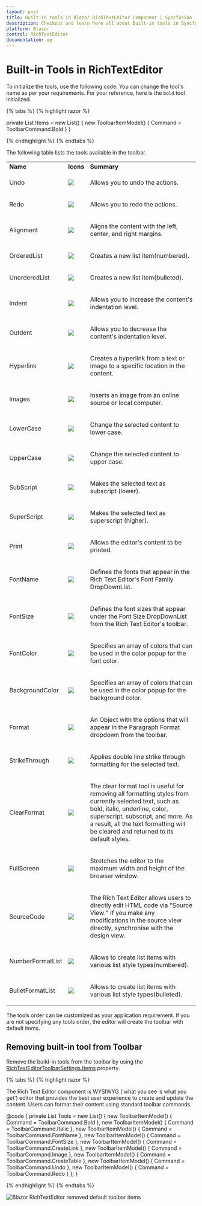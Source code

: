 ```yaml
---
layout: post
title: Built-in tools in Blazor RichTextEditor Component | Syncfusion
description: Checkout and learn here all about Built-in tools in Syncfusion Blazor RichTextEditor component and more.
platform: Blazor
control: RichTextEditor
documentation: ug
---
```


# Built-in Tools in RichTextEditor 

To initialize the tools, use the following code. You can change the tool's name as per your requirements. For your reference, here is the `bold` tool initialized.

{% tabs %}
{% highlight razor %}

private List<ToolbarItemModel> Items = new List<ToolbarItemModel>()
    {
        new ToolbarItemModel() { Command = ToolbarCommand.Bold }
    } 

{% endhighlight %}
{% endtabs %}

The following table lists the tools available in the toolbar.

<table>
<tr>
<td><b>Name</b></td>
<td><b>Icons</b></td>
<td><b>Summary</b></td>
</tr>

<tr>
<td><p>Undo</p></td>
<td><img src="../images/undo.png"></td>
<td><p>Allows you to undo the actions.</p></td>
</tr>

<tr>
<td><p>Redo</p></td>
<td><img src="../images/redo.png"></td>
<td><p>Allows you to redo the actions.</p></td>
</tr>

<tr>
<td><p>Alignment</p></td>
<td><img src="../images/alignments.png"></td>
<td><p>Aligns the content with the left, center, and right margins.</p></td>
</tr>

<tr>
<td><p>OrderedList</p></td>
<td><img src="../images/order-list.png"></td>
<td><p>Creates a new list item(numbered).</p></td>
</tr>

<tr>
<td><p>UnorderedList</p></td>
<td><img src="../images/unorder-list.png"></td>
<td><p>Creates a new list item(bulleted).</p></td>
</tr>

<tr>
<td><p>Indent</p></td>
<td><img src="../images/increase-indent.png"></td>
<td><p>Allows you to increase the content's indentation level. </p></td>
</tr>

<tr>
<td><p>Outdent</p></td>
<td><img src="../images/decrease-indent.png"></td>
<td><p>Allows you to decrease the content's indentation level.</p></td>
</tr>

<tr>
<td><p>Hyperlink</p></td>
<td><img src="../images/create-link.png"></td>
<td><p>Creates a hyperlink from a text or image to a specific location in the content.</p></td>
</tr>

<tr>
<td><p>Images</p></td>
<td><img src="../images/insert-image.png"></td>
<td><p>Inserts an image from an online source or local computer.</p></td>
</tr>

<tr>
<td><p>LowerCase</p></td>
<td><img src="../images/lower-case.png"></td>
<td><p>Change the selected content to lower case.</p></td>
</tr>

<tr>
<td><p>UpperCase</p></td>
<td><img src="../images/upper-case.png"></td>
<td><p>Change the selected content to upper case.</p></td>
</tr>

<tr>
<td><p>SubScript</p></td>
<td><img src="../images/sub-script.png"></td>
<td><p> Makes the selected text as subscript (lower).</p></td>
</tr>

<tr>
<td><p>SuperScript</p></td>
<td><img src="../images/super-script.png"></td>
<td><p> Makes the selected text as superscript (higher).</p></td>
</tr>

<tr>
<td><p>Print</p></td>
<td><img src="../images/print.png"></td>
<td><p>Allows the editor's content to be printed. </p></td>
</tr>

<tr>
<td><p>FontName</p></td>
<td><img src="../images/font-name.png"></td>
<td><p>Defines the fonts that appear in the Rich Text Editor's Font Family DropDownList.</p></td>
</tr>

<tr>
<td><p>FontSize</p></td>
<td><img src="../images/font-size.png"></td>
<td><p>Defines the font sizes that appear under the Font Size DropDownList from the Rich Text Editor's toolbar.</p></td>
</tr>

<tr>
<td><p>FontColor</p></td>
<td><img src="../images/font-color.png"></td>
<td><p>Specifies an array of colors that can be used in the color popup for the font color.</p></td>
</tr>

<tr>
<td><p>BackgroundColor</p></td>
<td><img src="../images/background-color.png"></td>
<td><p>Specifies an array of colors that can be used in the color popup for the background color.</p></td>
</tr>

<tr>
<td><p>Format</p></td>
<td><img src="../images/formats.png"></td>
<td><p>An Object with the options that will appear in the Paragraph Format dropdown from the toolbar.</p></td>
</tr>

<tr>
<td><p>StrikeThrough</p></td>
<td><img src="../images/strikethrough.png"></td>
<td><p>Applies double line strike through formatting for the selected text.</p></td>
</tr>

<tr>
<td><p>ClearFormat</p></td>
<td><img src="../images/clear-format.png"></td>
<td><p>The clear format tool is useful for removing all formatting styles from currently selected text, such as bold, italic, underline, color, superscript, subscript, and more. As a result, all the text formatting will be cleared and returned to its default styles.</p></td>
</tr>

<tr>
<td><p>FullScreen</p></td>
<td><img src="../images/maximize.png"></td>
<td><p>Stretches the editor to the maximum width and height of the browser window.</p></td>
</tr>

<tr>
<td><p>SourceCode</p></td>
<td><img src="../images/code-view.png"></td>
<td><p>The Rich Text Editor allows users to directly edit HTML code via "Source View." If you make any modifications in the source view directly, synchronise with the design view.</p></td>
</tr>

<tr>
<td><p>NumberFormatList</p></td>
<td><img src="../images/number-format.png"></td>
<td><p>Allows to create list items with various list style types(numbered). </p></td>
</tr>

<tr>
<td><p>BulletFormatList</p></td>
<td><img src="../images/bullet-format.png"></td>
<td><p>Allows to create list items with various list style types(bulleted).</p></td>
</tr>
</table>

The tools order can be customized as your application requirement. If you are not specifying any tools order, the editor will create the toolbar with default items.

## Removing built-in tool from Toolbar

Remove the build-in tools from the toolbar by using the [RichTextEditorToolbarSettings.Items](https://help.syncfusion.com/cr/blazor/Syncfusion.Blazor.RichTextEditor.RichTextEditorToolbarSettings.html#Syncfusion_Blazor_RichTextEditor_RichTextEditorToolbarSettings_Items) property.

{% tabs %}
{% highlight razor %}

<SfRichTextEditor>
    <RichTextEditorToolbarSettings Items="@Tools" />
    <p>The Rich Text Editor component is WYSIWYG ('what you see is what you get') editor that provides the best user experience to create and update the content. Users can format their content using standard toolbar commands.</p>
</SfRichTextEditor>

@code {
    private List<ToolbarItemModel> Tools = new List<ToolbarItemModel>()
    {
        new ToolbarItemModel() { Command = ToolbarCommand.Bold },
        new ToolbarItemModel() { Command = ToolbarCommand.Italic },
        new ToolbarItemModel() { Command = ToolbarCommand.FontName },
        new ToolbarItemModel() { Command = ToolbarCommand.FontSize },
        new ToolbarItemModel() { Command = ToolbarCommand.CreateLink },
        new ToolbarItemModel() { Command = ToolbarCommand.Image },
        new ToolbarItemModel() { Command = ToolbarCommand.CreateTable },
        new ToolbarItemModel() { Command = ToolbarCommand.Undo },
        new ToolbarItemModel() { Command = ToolbarCommand.Redo }
    };
}

{% endhighlight %}
{% endtabs %}

![Blazor RichTextEditor removed default toolbar items](../images/blazor-richtexteditor-removed-default-toolbar-items.png)